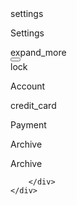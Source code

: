 <!DOCTYPE html>
<html lang="en">
<head>
    <meta charset="UTF-8">
    <meta http-equiv="X-UA-Compatible" content="IE=edge">
    <meta name="viewport" content="width=device-width, initial-scale=1.0">
    <title>Dropdown</title>
    <link rel="stylesheet" href="ambulance.css">
</head>
<body>
    <div class="dropdown">
        <div class="content">
            <span> settings</span>
            <p>Settings</p>
            <span> expand_more</span>
        </div>
        <button type="button"></button>
        <div class="menu">
            <a>
                <span>
                    lock
                </span>
                <p>Account</p>
            </a>
            <a>
                <span>credit_card</span>
                <p>Payment</p>
            </a>
            <a>
                <span>Archive</span>
                <p>Archive</p>
            </a>
        
        </div>
    </div>
</body>
</html>
